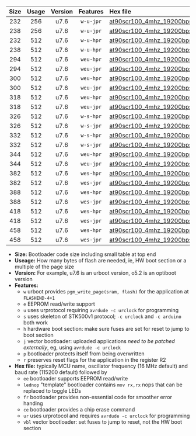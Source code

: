 |Size|Usage|Version|Features|Hex file|
|:-:|:-:|:-:|:-:|:--|
|232|256|u7.6|`w-u-jpr`|[at90scr100_4mhz_19200bps_ur_vbl.hex](https://raw.githubusercontent.com/stefanrueger/urboot/main//at90scr100_4mhz_19200bps_ur_vbl.hex)|
|238|256|u7.6|`w-u-jpr`|[at90scr100_4mhz_19200bps_lednop_ur_vbl.hex](https://raw.githubusercontent.com/stefanrueger/urboot/main//at90scr100_4mhz_19200bps_lednop_ur_vbl.hex)|
|232|512|u7.6|`w-u-hpr`|[at90scr100_4mhz_19200bps_ur.hex](https://raw.githubusercontent.com/stefanrueger/urboot/main//at90scr100_4mhz_19200bps_ur.hex)|
|238|512|u7.6|`w-u-hpr`|[at90scr100_4mhz_19200bps_lednop_ur.hex](https://raw.githubusercontent.com/stefanrueger/urboot/main//at90scr100_4mhz_19200bps_lednop_ur.hex)|
|294|512|u7.6|`weu-hpr`|[at90scr100_4mhz_19200bps_ee_ur.hex](https://raw.githubusercontent.com/stefanrueger/urboot/main//at90scr100_4mhz_19200bps_ee_ur.hex)|
|294|512|u7.6|`weu-jpr`|[at90scr100_4mhz_19200bps_ee_ur_vbl.hex](https://raw.githubusercontent.com/stefanrueger/urboot/main//at90scr100_4mhz_19200bps_ee_ur_vbl.hex)|
|300|512|u7.6|`weu-hpr`|[at90scr100_4mhz_19200bps_ee_lednop_ur.hex](https://raw.githubusercontent.com/stefanrueger/urboot/main//at90scr100_4mhz_19200bps_ee_lednop_ur.hex)|
|300|512|u7.6|`weu-jpr`|[at90scr100_4mhz_19200bps_ee_lednop_ur_vbl.hex](https://raw.githubusercontent.com/stefanrueger/urboot/main//at90scr100_4mhz_19200bps_ee_lednop_ur_vbl.hex)|
|318|512|u7.6|`weu-hpr`|[at90scr100_4mhz_19200bps_ee_lednop_fr_ur.hex](https://raw.githubusercontent.com/stefanrueger/urboot/main//at90scr100_4mhz_19200bps_ee_lednop_fr_ur.hex)|
|318|512|u7.6|`weu-jpr`|[at90scr100_4mhz_19200bps_ee_lednop_fr_ur_vbl.hex](https://raw.githubusercontent.com/stefanrueger/urboot/main//at90scr100_4mhz_19200bps_ee_lednop_fr_ur_vbl.hex)|
|326|512|u7.6|`w-s-hpr`|[at90scr100_4mhz_19200bps.hex](https://raw.githubusercontent.com/stefanrueger/urboot/main//at90scr100_4mhz_19200bps.hex)|
|326|512|u7.6|`w-s-jpr`|[at90scr100_4mhz_19200bps_vbl.hex](https://raw.githubusercontent.com/stefanrueger/urboot/main//at90scr100_4mhz_19200bps_vbl.hex)|
|332|512|u7.6|`w-s-hpr`|[at90scr100_4mhz_19200bps_lednop.hex](https://raw.githubusercontent.com/stefanrueger/urboot/main//at90scr100_4mhz_19200bps_lednop.hex)|
|332|512|u7.6|`w-s-jpr`|[at90scr100_4mhz_19200bps_lednop_vbl.hex](https://raw.githubusercontent.com/stefanrueger/urboot/main//at90scr100_4mhz_19200bps_lednop_vbl.hex)|
|344|512|u7.6|`weu-hpr`|[at90scr100_4mhz_19200bps_ee_lednop_fr_ce_ur.hex](https://raw.githubusercontent.com/stefanrueger/urboot/main//at90scr100_4mhz_19200bps_ee_lednop_fr_ce_ur.hex)|
|344|512|u7.6|`weu-jpr`|[at90scr100_4mhz_19200bps_ee_lednop_fr_ce_ur_vbl.hex](https://raw.githubusercontent.com/stefanrueger/urboot/main//at90scr100_4mhz_19200bps_ee_lednop_fr_ce_ur_vbl.hex)|
|382|512|u7.6|`wes-hpr`|[at90scr100_4mhz_19200bps_ee.hex](https://raw.githubusercontent.com/stefanrueger/urboot/main//at90scr100_4mhz_19200bps_ee.hex)|
|382|512|u7.6|`wes-jpr`|[at90scr100_4mhz_19200bps_ee_vbl.hex](https://raw.githubusercontent.com/stefanrueger/urboot/main//at90scr100_4mhz_19200bps_ee_vbl.hex)|
|388|512|u7.6|`wes-hpr`|[at90scr100_4mhz_19200bps_ee_lednop.hex](https://raw.githubusercontent.com/stefanrueger/urboot/main//at90scr100_4mhz_19200bps_ee_lednop.hex)|
|388|512|u7.6|`wes-jpr`|[at90scr100_4mhz_19200bps_ee_lednop_vbl.hex](https://raw.githubusercontent.com/stefanrueger/urboot/main//at90scr100_4mhz_19200bps_ee_lednop_vbl.hex)|
|418|512|u7.6|`wes-hpr`|[at90scr100_4mhz_19200bps_ee_lednop_fr.hex](https://raw.githubusercontent.com/stefanrueger/urboot/main//at90scr100_4mhz_19200bps_ee_lednop_fr.hex)|
|418|512|u7.6|`wes-jpr`|[at90scr100_4mhz_19200bps_ee_lednop_fr_vbl.hex](https://raw.githubusercontent.com/stefanrueger/urboot/main//at90scr100_4mhz_19200bps_ee_lednop_fr_vbl.hex)|
|458|512|u7.6|`wes-hpr`|[at90scr100_4mhz_19200bps_ee_lednop_fr_ce.hex](https://raw.githubusercontent.com/stefanrueger/urboot/main//at90scr100_4mhz_19200bps_ee_lednop_fr_ce.hex)|
|458|512|u7.6|`wes-jpr`|[at90scr100_4mhz_19200bps_ee_lednop_fr_ce_vbl.hex](https://raw.githubusercontent.com/stefanrueger/urboot/main//at90scr100_4mhz_19200bps_ee_lednop_fr_ce_vbl.hex)|

- **Size:** Bootloader code size including small table at top end
- **Useage:** How many bytes of flash are needed, ie, HW boot section or a multiple of the page size
- **Version:** For example, u7.6 is an urboot version, o5.2 is an optiboot version
- **Features:**
  + `w` urboot provides `pgm_write_page(sram, flash)` for the application at `FLASHEND-4+1`
  + `e` EEPROM read/write support
  + `u` uses urprotocol requiring `avrdude -c urclock` for programming
  + `s` uses skeleton of STK500v1 protocol; `-c urclock` and `-c arduino` both work
  + `h` hardware boot section: make sure fuses are set for reset to jump to boot section
  + `j` vector bootloader: uploaded applications *need to be patched externally*, eg, using `avrdude -c urclock`
  + `p` bootloader protects itself from being overwritten
  + `r` preserves reset flags for the application in the register R2
- **Hex file:** typically MCU name, oscillator frequency (16 MHz default) and baud rate (115200 default) followed by
  + `ee` bootloader supports EEPROM read/write
  + `lednop` "template" bootloader contains `mov rx,rx` nops that can be replaced to toggle LEDs
  + `fr` bootloader provides non-essential code for smoother error handing
  + `ce` bootloader provides a chip erase command
  + `ur` uses urprotocol and requires `avrdude -c urclock` for programming
  + `vbl` vector bootloader: set fuses to jump to reset, not the HW boot section
